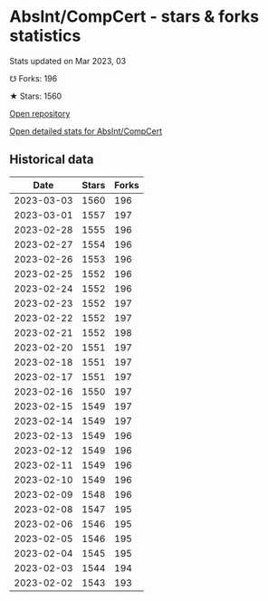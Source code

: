 # AbsInt/CompCert - stars & forks statistics

Stats updated on Mar 2023, 03

☋ Forks: 196

★ Stars: 1560

[Open repository](https://github.com/AbsInt/CompCert)

[Open detailed stats for AbsInt/CompCert](https://reviewgithub.com/rep/AbsInt/CompCert)

## Historical data
| Date | Stars | Forks |
|------|-------|-------|
| 2023-03-03 | 1560 | 196 | 
| 2023-03-01 | 1557 | 197 | 
| 2023-02-28 | 1555 | 196 | 
| 2023-02-27 | 1554 | 196 | 
| 2023-02-26 | 1553 | 196 | 
| 2023-02-25 | 1552 | 196 | 
| 2023-02-24 | 1552 | 196 | 
| 2023-02-23 | 1552 | 197 | 
| 2023-02-22 | 1552 | 197 | 
| 2023-02-21 | 1552 | 198 | 
| 2023-02-20 | 1551 | 197 | 
| 2023-02-18 | 1551 | 197 | 
| 2023-02-17 | 1551 | 197 | 
| 2023-02-16 | 1550 | 197 | 
| 2023-02-15 | 1549 | 197 | 
| 2023-02-14 | 1549 | 197 | 
| 2023-02-13 | 1549 | 196 | 
| 2023-02-12 | 1549 | 196 | 
| 2023-02-11 | 1549 | 196 | 
| 2023-02-10 | 1549 | 196 | 
| 2023-02-09 | 1548 | 196 | 
| 2023-02-08 | 1547 | 195 | 
| 2023-02-06 | 1546 | 195 | 
| 2023-02-05 | 1546 | 195 | 
| 2023-02-04 | 1545 | 195 | 
| 2023-02-03 | 1544 | 194 | 
| 2023-02-02 | 1543 | 193 | 

